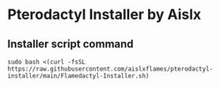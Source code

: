 # Pterodactyl Installer by Aislx

## Installer script command
```
sudo bash <(curl -fsSL https://raw.githubusercontent.com/aislxflames/pterodactyl-installer/main/Flamedactyl-Installer.sh)
```
